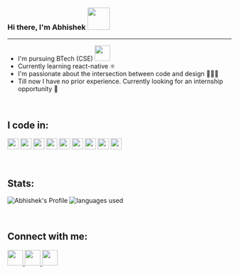 ### Hi there, I'm Abhishek <img src="https://media.giphy.com/media/RJn5bLTmMuvRD7fIBl/giphy.gif" width="50"/>
<hr />

- I'm pursuing BTech (CSE) <img src="https://media.giphy.com/media/z3iN1cvskVRqhf6PLf/giphy.gif" width="35" /> 
- Currently learning react-native ⚛️
- I'm passionate about the intersection between code and design 👨🏻‍💻
- Till now I have no prior experience. Currently looking for an internship opportunity 🧐

<br/>

## I code in:

<code><img height="25" src="https://img.icons8.com/color/48/000000/html-5--v1.png"/></code>
<code><img height="25" src="https://img.icons8.com/color/48/000000/css3.png"/></code>
<code><img height="25" src="https://img.icons8.com/color/48/000000/sass.png"/></code>
<code><img height="25" src="https://img.icons8.com/color/48/000000/javascript.png"/></code>
<code><img height="25" src="https://img.icons8.com/color/48/000000/react-native.png"></code>
<code><img height="25" src="https://img.icons8.com/color/48/000000/python.png"></code>
<code><img height="25" src="https://img.icons8.com/color/48/000000/java-coffee-cup-logo.png"></code>
<code><img height="25" src="https://img.icons8.com/fluent/48/000000/mysql-logo.png"/></code>
<code><img height="25" src="https://img.icons8.com/color/48/000000/mongodb.png"/></code>


<br />

## Stats:

![Abhishek's Profile](https://github-readme-stats.vercel.app/api?username=abhishek622&count_private=true&theme=gotham&show_icons=true&icon_color=FFFFFF)
![languages used](https://github-readme-stats.vercel.app/api/top-langs/?username=abhishek622&layout=compact&theme=gotham)

<br />

## Connect with me:

<p align="left">
<a href="mailto: abhishekprasad0602@gmail.com">
  <img width="35" height="35" src="https://img.icons8.com/fluent/96/000000/gmail--v2.png">
  </a>
  <a href="https://www.linkedin.com/in/abhishek-prasad-00721918b/">
  <img width="35" height="35" src="https://img.icons8.com/fluent/96/000000/linkedin.png">
  </a>
  <a href="https://t.me/abhishek622">
  <img width="35" height="35" src="https://img.icons8.com/color/96/000000/telegram-app--v5.png">
  </a>
</p>
